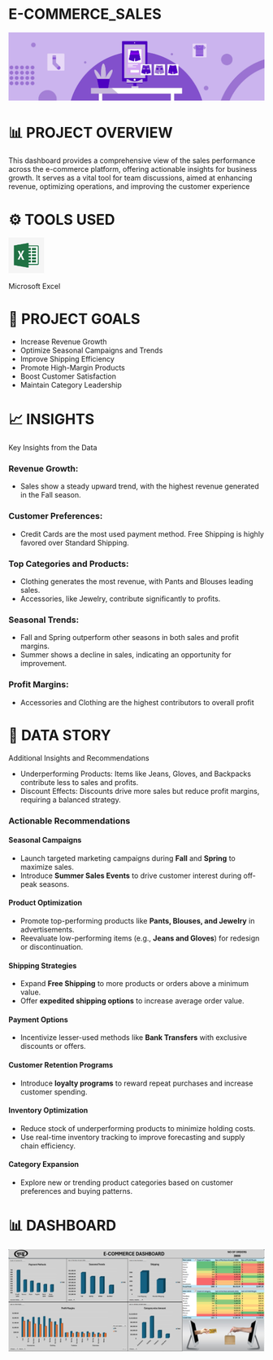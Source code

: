 # E-COMMERCE_SALES
![](Image1.webp)



# 📊 PROJECT OVERVIEW

This dashboard provides a comprehensive view of the sales performance across the e-commerce platform, offering actionable insights for business growth. It serves as a vital tool for team discussions, aimed at enhancing revenue, optimizing operations, and improving the customer experience

# ⚙ TOOLS USED
[<img src="EXCEL.png" alt="Excel Logo" width="70" height="70">](EXCEL.png) &nbsp;

 Microsoft Excel

# 🚀 PROJECT GOALS
- Increase Revenue Growth
- Optimize Seasonal Campaigns and Trends
- Improve Shipping Efficiency
- Promote High-Margin Products
- Boost Customer Satisfaction
- Maintain Category Leadership


# 📈 INSIGHTS
Key Insights from the Data
### Revenue Growth:

- Sales show a steady upward trend, with the highest revenue generated in the Fall season.
   
### Customer Preferences:

- Credit Cards are the most used payment method. Free Shipping is highly favored over Standard Shipping.
   
### Top Categories and Products:
  
- Clothing generates the most revenue, with Pants and Blouses leading sales.
- Accessories, like Jewelry, contribute significantly to profits.
   
### Seasonal Trends:
  
- Fall and Spring outperform other seasons in both sales and profit margins.
- Summer shows a decline in sales, indicating an opportunity for improvement.
   
### Profit Margins:
  
- Accessories and Clothing are the highest contributors to overall profit

# 🧠 DATA STORY

Additional Insights and Recommendations

- Underperforming Products:
  Items like Jeans, Gloves, and Backpacks contribute less to sales and profits.
- Discount Effects:
  Discounts drive more sales but reduce profit margins, requiring a balanced strategy.
  
### Actionable Recommendations

#### Seasonal Campaigns  
- Launch targeted marketing campaigns during **Fall** and **Spring** to maximize sales.  
- Introduce **Summer Sales Events** to drive customer interest during off-peak seasons.  

#### Product Optimization  
- Promote top-performing products like **Pants, Blouses, and Jewelry** in advertisements.  
- Reevaluate low-performing items (e.g., **Jeans and Gloves**) for redesign or discontinuation.  

#### Shipping Strategies  
- Expand **Free Shipping** to more products or orders above a minimum value.  
- Offer **expedited shipping options** to increase average order value.  

#### Payment Options
- Incentivize lesser-used methods like **Bank Transfers** with exclusive discounts or offers.  

#### Customer Retention Programs
- Introduce **loyalty programs** to reward repeat purchases and increase customer spending.  

#### Inventory Optimization  
- Reduce stock of underperforming products to minimize holding costs.  
- Use real-time inventory tracking to improve forecasting and supply chain efficiency.  

#### Category Expansion
- Explore new or trending product categories based on customer preferences and buying patterns.

# 📊 DASHBOARD
![](Dashboard.png)
